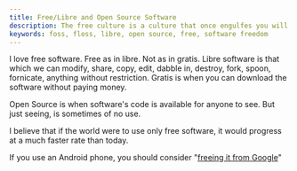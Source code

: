 ```yaml
---
title: Free/Libre and Open Source Software
description: The free culture is a culture that once engulfes you will never leave you free
keywords: foss, floss, libre, open source, free, software freedom
---
```

I love free software. Free as in libre. Not as in gratis. Libre software is that which we can modify, share, copy, edit, dabble in, destroy, fork, spoon, fornicate, anything without restriction. Gratis is when you can download the software without paying money.

Open Source is when software's code is available for anyone to see. But just seeing, is sometimes of no use.

I believe that if the world were to use only free software, it would progress at a much faster rate than today.

If you use an Android phone, you should consider "[freeing it from Google](../free-android/)"
